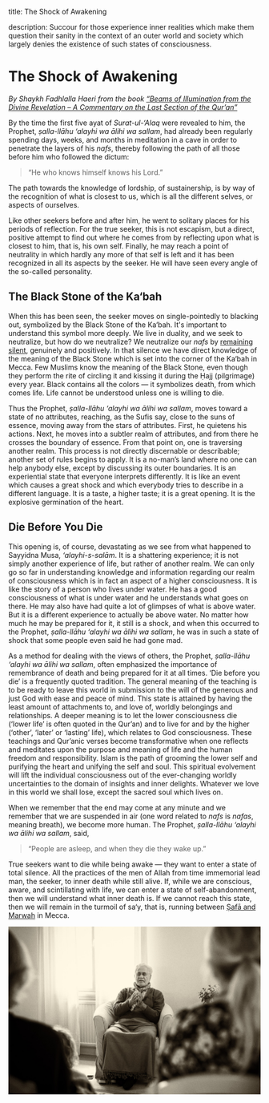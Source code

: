 title: The Shock of Awakening

description: Succour for those experience inner realities which make them question their sanity in the context of an outer world and society which largely denies the existence of such states of consciousness.

# The Shock of Awakening

_By Shaykh Fadhlalla Haeri from the book [“Beams of Illumination from the Divine Revelation – A Commentary on the Last Section of the Qur’an”](../../books/quran/keys-quran)_

By the time the first five ayat of _Surat-ul-‘Alaq_ were revealed to him, the Prophet, _ṣalla-llāhu ‘alayhi wa ālihi wa sallam_, had already been regularly spending days, weeks, and months in meditation in a cave in order to penetrate the layers of his _nafs_, thereby following the path of all those before him who followed the dictum: 

> “He who knows himself knows his Lord.” 

The path towards the knowledge of lordship, of sustainership, is by way of the recognition of what is closest to us, which is all the different selves, or aspects of ourselves.

Like other seekers before and after him, he went to solitary places for his periods of reflection. For the true seeker, this is not escapism, but a direct, positive attempt to find out where he comes from by reflecting upon what is closest to him, that is, his own self. Finally, he may reach a point of neutrality in which hardly any more of that self is left and it has been recognized in all its aspects by the seeker. He will have seen every angle of the so-called personality.

## The Black Stone of the Ka‘bah

When this has been seen, the seeker moves on single-pointedly to blacking out, symbolized by the Black Stone of the Ka‘bah. It's important to understand this symbol more deeply. We live in duality, and we seek to neutralize, but how do we neutralize? We neutralize our _nafs_ by [remaining silent](../practice-stillness), genuinely and positively. In that silence we have direct knowledge of the meaning of the Black Stone which is set into the corner of the Ka‘bah in Mecca. Few Muslims know the meaning of the Black Stone, even though they perform the rite of circling it and kissing it during the Ḥajj (pilgrimage) every year. Black contains all the colors — it symbolizes death, from which comes life. Life cannot be understood unless one is willing to die.

Thus the Prophet, _ṣalla-llāhu ‘alayhi wa ālihi wa sallam_, moves toward a state of no attributes, reaching, as the Sufis say, close to the suns of essence, moving away from the stars of attributes. First, he quietens his actions. Next, he moves into a subtler realm of attributes, and from there he crosses the boundary of essence. From that point on, one is traversing another realm. This process is not directly discernable or describable; another set of rules begins to apply. It is a no-man’s land where no one can help anybody else, except by discussing its outer boundaries. It is an experiential state that everyone interprets differently. It is like an event which causes a great shock and which everybody tries to describe in a different language. It is a taste, a higher taste; it is a great opening. It is the explosive germination of the heart.

## Die Before You Die

This opening is, of course, devastating as we see from what happened to Sayyidna Musa, _‘alayhi-s-salām_. It is a shattering experience; it is not simply another experience of life, but rather of another realm. We can only go so far in understanding knowledge and information regarding our realm of consciousness which is in fact an aspect of a higher consciousness. It is like the story of a person who lives under water. He has a good consciousness of what is under water and he understands what goes on there. He may also have had quite a lot of glimpses of what is above water. But it is a different experience to actually be above water. No matter how much he may be prepared for it, it still is a shock, and when this occurred to the Prophet, _ṣalla-llāhu ‘alayhi wa ālihi wa sallam_, he was in such a state of shock that some people even said he had gone mad.

As a method for dealing with the views of others, the Prophet, _ṣalla-llāhu ‘alayhi wa ālihi wa sallam_, often emphasized the importance of remembrance of death and being prepared for it at all times. ‘Die before you die’ is a frequently quoted tradition. The general meaning of the teaching is to be ready to leave this world in submission to the will of the generous and just God with ease and peace of mind. This state is attained by having the least amount of attachments to, and love of, worldly belongings and relationships. A deeper meaning is to let the lower consciousness die (‘lower life’ is often quoted in the Qur’an) and to live for and by the higher (‘other’, ‘later’ or ‘lasting’ life), which relates to God consciousness. These teachings and Qur’anic verses become transformative when one reflects and meditates upon the purpose and meaning of life and the human freedom and responsibility. Islam is the path of grooming the lower self and purifying the heart and unifying the self and soul. This spiritual evolvement will lift the individual consciousness out of the ever-changing worldly uncertainties to the domain of insights and inner delights. Whatever we love in this world we shall lose, except the sacred soul which lives on.

When we remember that the end may come at any minute and we remember that we are suspended in air (one word related to _nafs_ is _nafas_, meaning breath), we become more human. The Prophet, _ṣalla-llāhu ‘alayhi wa ālihi wa sallam_, said, 

> “People are asleep, and when they die they wake up.” 

True seekers want to die while being awake — they want to enter a state of total silence. All the practices of the men of Allah from time immemorial lead man, the seeker, to inner death while still alive. If, while we are conscious, aware, and scintillating with life, we can enter a state of self-abandonment, then we will understand what inner death is. If we cannot reach this state, then we will remain in the turmoil of sa‘y, that is, running between [Ṣafā and Marwah](../../glossary/journey-words/#as-safa-and-al-marwah) in Mecca.

![Divine Madness](./img/sfh_divine_madness.jpg)